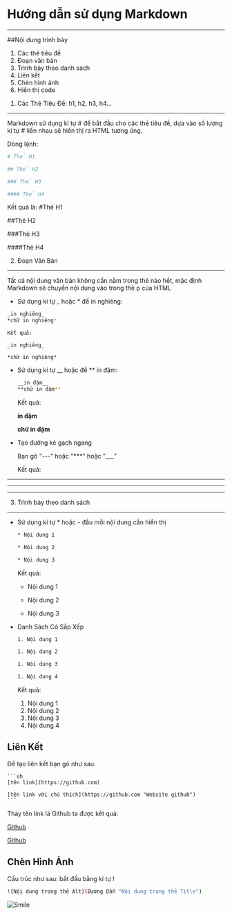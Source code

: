 Hướng dẫn sử dụng Markdown
================

---
##Nội dung trình bày
1. Các thẻ tiêu đề
1. Đoạn văn bản
1. Trình bày theo danh sách
1. Liên kết
1. Chèn hình ảnh
1. Hiển thị code


1) Các Thẻ Tiêu Đề: h1, h2, h3, h4…
---

Markdown sử dụng kí tự # để bắt đầu cho các thẻ tiêu đề, dựa vào số lượng kí tự # liền nhau sẽ hiển thị ra HTML tương ứng.

Dòng lệnh:
```sh
# Thẻ H1

## Thẻ H2

### Thẻ H3

#### Thẻ H4
```
Kết quả là:
#Thẻ H1

##Thẻ H2

###Thẻ H3

####Thẻ H4

2) Đoạn Văn Bản
----

Tất cả nội dung văn bản không cần nằm trong thẻ nào hết, mặc định Markdown sẽ chuyển nội dung vào trong thẻ p của HTML

* Sử dụng kí tự _ hoặc * để in nghiêng: 
```sh
_in nghiêng_
*chữ in nghiêng*
```

    Kết quả:

    _in nghiêng_

    *chữ in nghiêng*

- Sử dụng kí tự __ hoặc để ** in đậm:

    ```sh
    __in đậm__
    **chữ in đậm**
    ```
    Kết quả:

    __in đậm__

    **chữ in đậm**

* Tạo đường kẻ gạch ngang

    Bạn gõ "---" hoặc "***" hoặc "___"

    Kết quả:

---

***

___



3) Trình bày theo danh sách
---

- Sử dụng kí tự * hoặc - đầu mỗi nội dung cần hiển thị

    ```sh
    * Nội dung 1
    
    * Nội dung 2
    
    * Nội dung 3
    ```
    Kết quả: 

    * Nội dung 1

    * Nội dung 2

    * Nội dung 3

- Danh Sách Có Sắp Xếp
    
    ```sh
    1. Nội dung 1
    
    1. Nội dung 2
    
    1. Nội dung 3
    
    1. Nội dung 4
    ```

    Kết quả:

    1. Nội dung 1
    1. Nội dung 2
    1. Nội dung 3
    1. Nội dung 4


Liên Kết
---

Để tạo liên kết bạn gõ như sau:

    ```sh
    [tên link](https://github.com)
    
    [tên link với chú thích](https://github.com "Website github")
    ```

Thay tên link là Github ta được kết quả:

[Github](https://github.com)

[Github](https://github.com "Website github")


Chèn Hình Ảnh
---

Cấu trúc như sau: bắt đầu bằng kí tự !

```sh
![Nội dung trong thẻ Alt](Đường Dẫn "Nội dung trong thẻ Title")
```


![Smile](http://i.imgur.com/MJ622DW.jpg "Smile")

